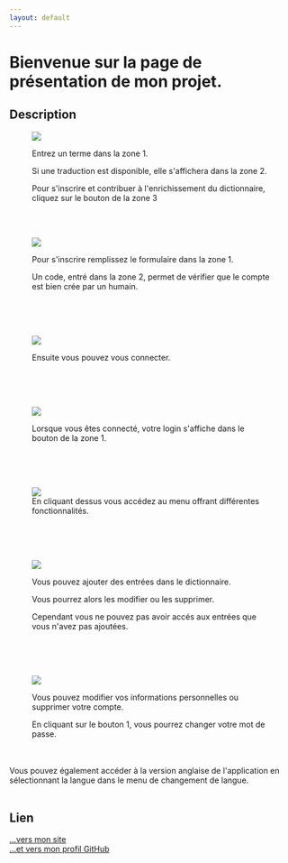 ```yaml
---
layout: default
---
```


# Bienvenue sur la page de présentation de mon projet.

## Description
<figure>
<img src="http://morad-zahid.lescigales.org/images/appExplanations/home.jpg">
<figcaption>
<p>
   Entrez un terme dans la zone 1.
</p>
<p>
   Si une traduction est disponible, elle s'affichera dans la zone 2.
   </p>
 <p>
   Pour s'inscrire et contribuer à l'enrichissement du dictionnaire, cliquez sur le 
   bouton de la zone 3
</p>
</figcaption>
</figure>
<br><br>
<figure>
<img src="http://morad-zahid.lescigales.org/images/appExplanations/sign-up.jpg">                             
 <figcaption>
  <p>
 Pour s'inscrire remplissez le formulaire dans la zone 1.
 </p>
 <p>
Un code, entré dans la zone 2, permet de vérifier que le compte est bien crée par un humain.
</p>
</figcaption>
</figure>
<br><br><br>
<figure>
   <img src="http://morad-zahid.lescigales.org/images/appExplanations/sign-in.jpg">
<figcaption>
<p>
 Ensuite vous pouvez vous connecter.
  </p>
</figcaption>     
</figure>
<br><br><br>                   
<figure>
   <img src="http://morad-zahid.lescigales.org/images/appExplanations/logged.jpg">
 <figcaption>
 <p>
  Lorsque vous êtes connecté, votre login s'affiche dans le bouton de la zone 1.
  </p>
  </figcaption>
</figure>
<br><br><br>
<figure>
<img src="http://morad-zahid.lescigales.org/images/appExplanations/menu.jpg">                        
<figcaption>
 En cliquant dessus vous accédez au menu offrant différentes fonctionnalités.
</figcaption>
 </figure>
<br><br><br>                    
<figure>
   <img src="http://morad-zahid.lescigales.org/images/appExplanations/entries-management.jpg">
<figcaption>
<p>
Vous pouvez ajouter des entrées dans le dictionnaire.
</p>
<p>
Vous pourrez alors les modifier ou les supprimer.
</p>
 <p>
Cependant vous ne pouvez pas avoir accés aux entrées que vous n'avez pas ajoutées.
</p>
</figcaption>
</figure>
<br><br><br>
<figure>
   <img src="http://morad-zahid.lescigales.org/images/appExplanations/account-management.jpg">
<figcaption>
<p>
Vous pouvez modifier vos informations personnelles ou supprimer votre compte.
</p>   
 <p>
En cliquant sur le bouton 1, vous pourrez changer votre mot de passe.
</p>
</figcaption>
</figure>
<br><br>
Vous pouvez également accéder à la version anglaise de l'application en sélectionnant la langue dans le menu de changement de langue. 
<br><br>

## Lien
[...vers mon site](http://morad-zahid.lescigales.org) <br>
[...et vers mon profil GitHub](https://github.com/moradZahid)
